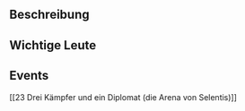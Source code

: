 ## Beschreibung


## Wichtige Leute


## Events
[[23 Drei Kämpfer und ein Diplomat (die Arena von Selentis)]]